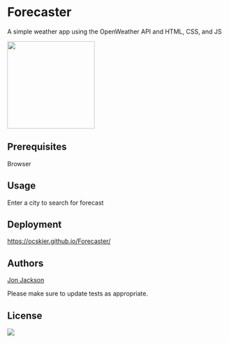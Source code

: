 # Forecaster

A simple weather app using the OpenWeather API and HTML, CSS, and JS

<img width=200 height=200 src="https://avatars1.githubusercontent.com/u/36890724?v=4">

## Prerequisites

Browser

## Usage

Enter a city to search for forecast

## Deployment

https://ocskier.github.io/Forecaster/

## Authors

[Jon Jackson](http://github.com/ocskier)

Please make sure to update tests as appropriate.

## License
<img src="https://img.shields.io/static/v1?label=LICENSE&message=MIT&color=BLUE">
